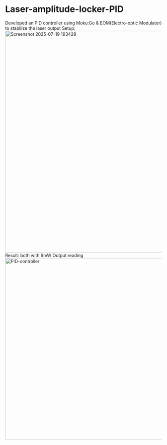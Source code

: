 # Laser-amplitude-locker-PID
Developed an PID controller using Moku:Go &amp; EOM(Electro-optic Modulator) to stabilize the laser output
Setup: 
<img width="1376" height="714" alt="Screenshot 2025-07-19 193428" src="https://github.com/user-attachments/assets/c8a8b9a7-8905-46d5-99b1-aea032f1a19e" />
Result: both with 9mW Output reading
<img width="1179" height="585" alt="PID-controller" src="https://github.com/user-attachments/assets/06ca6256-d079-4daf-a1eb-6b2246157e27" />
